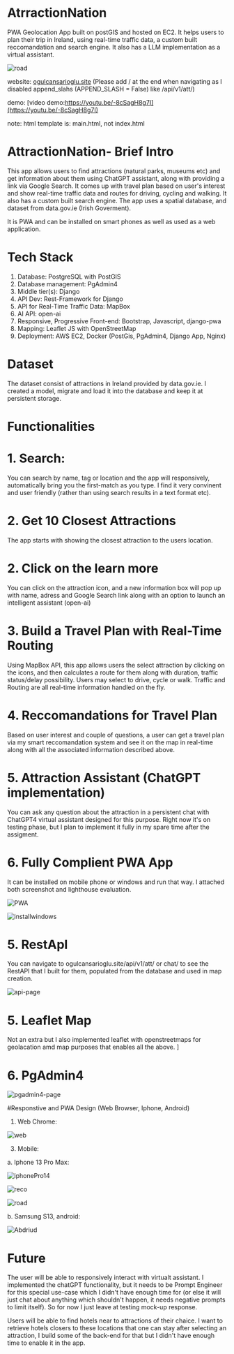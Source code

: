 # AtrractionNation

PWA Geolocation App built on postGIS and hosted on EC2. It helps users to plan their trip in Ireland, using real-time traffic data, a custom built reccomandation and search engine. 
It also has a LLM implementation as a virtual assistant. 

![road](https://github.com/ogulcansarioglu/AWMCA1/assets/93154247/47f80dcf-e5b6-435f-bec2-227d14a5eacb)

website: [ogulcansarioglu.site](ogulcansarioglu.site) (Please add / at the end when navigating as I disabled append_slahs (APPEND_SLASH = False) like /api/v1/att/) 

demo: [video demo:https://youtu.be/-8cSagH8g7I](https://youtu.be/-8cSagH8g7I)

note: html template is: main.html, not index.html

# AttractionNation- Brief Intro

This app allows users to find attractions (natural parks, museums etc) and get information about them using ChatGPT assistant, along with providing a link via Google Search. 
It comes up with travel plan based on user's interest and show real-time traffic data and routes for driving, cycling and walking. It also has a custom built search engine. 
The app uses a spatial database, and dataset from data.gov.ie (Irish Goverment).

It is PWA and can be installed on smart phones as well as used as a web application.

# Tech Stack

1. Database: PostgreSQL with PostGIS
2. Database management: PgAdmin4
3. Middle tier(s): Django
4. API Dev: Rest-Framework for Django
5. API for Real-Time Traffic Data: MapBox
6. AI API: open-ai
7. Responsive, Progressive Front-end: Bootstrap, Javascript, django-pwa
8. Mapping: Leaflet JS with OpenStreetMap
9. Deployment: AWS EC2, Docker (PostGis, PgAdmin4, Django App, Nginx)

# Dataset

The dataset consist of attractions in Ireland provided by data.gov.ie. I created a model, migrate and load it into the database and keep it at persistent storage. 

# Functionalities

# 1. Search: 

You can search by name, tag or location and the app will responsively, automatically bring you the first-match as you type. I find it very convinent and user friendly (rather than using search results in a text format etc). 

# 2. Get 10 Closest Attractions

The app starts with showing the closest attraction to the users location. 

# 2. Click on the learn more

You can click on the attraction icon, and a new information box will pop up with name, adress and Google Search link along with an option to launch an intelligent assistant (open-ai)

# 3. Build a Travel Plan with Real-Time Routing 

Using MapBox API, this app allows users the select attraction by clicking on the icons, and then calculates a route for them along with duration, traffic status/delay possibility. Users may select to drive, cycle or walk. 
Traffic and Routing are all real-time information handled on the fly. 

# 4. Reccomandations for Travel Plan

Based on user interest and couple of questions, a user can get a travel plan via my smart reccomandation system and see it on the map in real-time along with all the associated information described above.

# 5. Attraction Assistant (ChatGPT implementation)

You can ask any question about the attraction in a persistent chat with ChatGPT4 virtual assistant designed for this purpose. Right now it's on testing phase, but I plan to implement it fully in my spare time after the assigment.

# 6. Fully Complient PWA App

It can be installed on mobile phone or windows and run that way. I attached both screenshot and lighthouse evaluation.

![PWA](https://github.com/ogulcansarioglu/AWMCA1/assets/93154247/305ca113-d845-4da0-b28e-083c3b29b796)

![installwindows](https://github.com/ogulcansarioglu/AWMCA1/assets/93154247/ce5a1769-0774-47e0-ba04-274c5782c6ae)

# 5. RestApI

You can navigate to ogulcansarioglu.site/api/v1/att/ or chat/ to see the RestAPI that I built for them, populated from the database and used in map creation. 

![api-page](https://i.ibb.co/2vNJdqn/Whats-App-Image-2023-11-12-at-12-51-05.jpg)

# 5. Leaflet Map

Not an extra but I also implemented leaflet with openstreetmaps for geolacation amd map purposes that enables all the above. ]

# 6. PgAdmin4

![pgadmin4-page](https://i.ibb.co/p2LgNBR/Whats-App-Image-2023-11-12-at-12-50-33.jpg)


#Responstive and PWA Design (Web Browser, Iphone, Android)

1. Web Chrome:

![web](https://github.com/ogulcansarioglu/AWMCA1/assets/93154247/40cb1811-ced3-436b-bce4-de504469a954)


3. Mobile: 

a. Iphone 13 Pro Max:

![iphonePro14](https://github.com/ogulcansarioglu/AWMCA1/assets/93154247/91f0e162-b15f-4cab-bf8f-ab6948dca0d3)

![reco](https://github.com/ogulcansarioglu/AWMCA1/assets/93154247/a835282e-1c0f-4ede-ab54-f5b718e5fd02)

![road](https://github.com/ogulcansarioglu/AWMCA1/assets/93154247/9ee01999-2826-4bca-8a1f-c2d04081cfce)

b. Samsung S13, android: 


![Abdriud](https://i.ibb.co/6F0myDq/Whats-App-Image-2023-11-12-at-12-31-01.jpg)


# Future

The user will be able to responsively interact with virtualt assistant. I implemented the chatGPT functionality, but it needs to be Prompt Engineer for this special use-case which I didn't have enough time for (or else it will just chat about anything which shouldn't happen, it needs negative prompts to limit itself).
So for now I just leave at testing mock-up response. 

Users will be able to find hotels near to attractions of their chaice. I want to retrieve hotels closers to these locations that one can stay after selecting an attraction, I build some of the back-end for that but I didn't have enough time to enable it in the app. 












